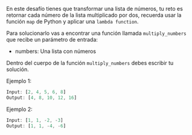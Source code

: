 En este desafío tienes que transformar una lista de números, tu reto es retornar cada número de la lista multiplicado por dos, recuerda usar la función `map` de Python y aplicar una `lambda function`.

Para solucionarlo vas a encontrar una función llamada `multiply_numbers` que recibe un parámetro de entrada:

- numbers: Una lista con números

Dentro del cuerpo de la función `multiply_numbers` debes escribir tu solución.

Ejemplo 1:

```js
Input: [2, 4, 5, 6, 8]
Output: [4, 8, 10, 12, 16]
```

Ejemplo 2:

```js
Input: [1, 1, -2, -3]
Output: [1, 1, -4, -6]
```
